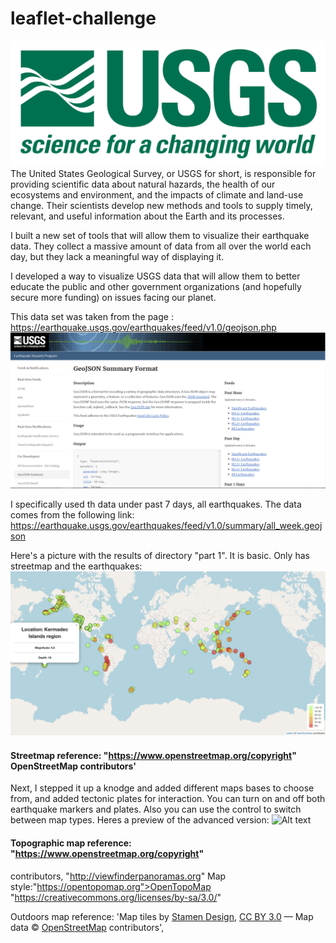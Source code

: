 # leaflet-challenge
![Alt text](Images/1-Logo.png)
The United States Geological Survey, or USGS for short, is responsible for providing scientific data about natural hazards, the health of our ecosystems and environment, and the impacts of climate and land-use change. Their scientists develop new methods and tools to supply timely, relevant, and useful information about the Earth and its processes.

I built a new set of tools that will allow them to visualize their earthquake data. They collect a massive amount of data from all over the world each day, but they lack a meaningful way of displaying it. 

I developed a way to visualize USGS data that will allow them to better educate the public and other government organizations (and hopefully secure more funding) on issues facing our planet.

This data set was taken from the page : https://earthquake.usgs.gov/earthquakes/feed/v1.0/geojson.php
![Alt text](Images/3-Data.png)

I specifically used th data under past 7 days, all earthquakes. The data comes from the following link:
https://earthquake.usgs.gov/earthquakes/feed/v1.0/summary/all_week.geojson

Here's a picture with the results of directory "part 1". It is basic. Only has streetmap and the earthquakes:
![Alt text](Images/2-BasicMapPreview.png)
#### Streetmap reference: "https://www.openstreetmap.org/copyright" OpenStreetMap contributors'

Next, I stepped it up a knodge and added different maps bases to choose from, and added tectonic plates for interaction. You can turn on and off both earthquake markers and plates. Also you can use the control to switch between map types. Heres a preview of the advanced version:
![Alt text](Images/4-AdvancedMapPreview.png)

#### Topographic map reference: "https://www.openstreetmap.org/copyright"
contributors, "http://viewfinderpanoramas.org" 
Map style:"https://opentopomap.org">OpenTopoMap "https://creativecommons.org/licenses/by-sa/3.0/"

Outdoors map reference: 
'Map tiles by <a href="http://stamen.com">Stamen Design</a>, <a href="http://creativecommons.org/licenses/by/3.0">CC BY 3.0</a> &mdash; Map data &copy; <a href="https://www.openstreetmap.org/copyright">OpenStreetMap</a> contributors',
